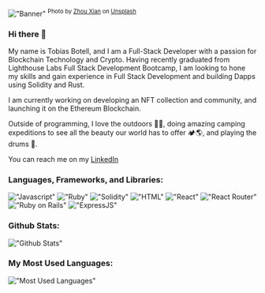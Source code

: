 !["Banner"](https://github.com/CrumpetsNTea/CrumpetsNTea/blob/main/zhou-xian-F2xkOlYGIkU-unsplash.jpeg)
<sup>Photo by <a href="https://unsplash.com/@zhou_xian?utm_source=unsplash&utm_medium=referral&utm_content=creditCopyText">Zhou Xian</a> on <a href="https://unsplash.com/t/wallpapers?utm_source=unsplash&utm_medium=referral&utm_content=creditCopyText">Unsplash</a></sup>



### Hi there 👋

My name is Tobias Botell, and I am a Full-Stack Developer with a passion for Blockchain Technology and Crypto. Having recently graduated from Lighthouse Labs Full Stack Development Bootcamp, I am looking to hone my skills and gain experience in Full Stack Development and building Dapps using Solidity and Rust. 

I am currently working on developing an NFT collection and community, and launching it on the Ethereum Blockchain. 

Outside of programming, I love the outdoors 🌳🦌, doing amazing camping expeditions to see all the beauty our world has to offer 🏕🌎, and playing the drums 🥁.

You can reach me on my [LinkedIn](https://www.linkedin.com/in/tobiasbotell/)

### Languages, Frameworks, and Libraries:
!["Javascript"](https://img.shields.io/badge/JavaScript-323330?style=for-the-badge&logo=javascript&logoColor=F7DF1E)
!["Ruby"](https://img.shields.io/badge/Ruby-CC342D?style=for-the-badge&logo=ruby&logoColor=white)
!["Solidity"](https://img.shields.io/badge/Solidity-e6e6e6?style=for-the-badge&logo=solidity&logoColor=black)
!["HTML"](https://img.shields.io/badge/HTML5-E34F26?style=for-the-badge&logo=html5&logoColor=white)
!["React"](https://img.shields.io/badge/React-20232A?style=for-the-badge&logo=react&logoColor=61DAFB)
!["React Router"](https://img.shields.io/badge/React_Router-CA4245?style=for-the-badge&logo=react-router&logoColor=white)
!["Ruby on Rails"](https://img.shields.io/badge/Ruby_on_Rails-CC0000?style=for-the-badge&logo=ruby-on-rails&logoColor=white)
!["ExpressJS"](https://img.shields.io/badge/Express.js-000000?style=for-the-badge&logo=express&logoColor=white)

### Github Stats:
!["Github Stats"](https://github-readme-stats.vercel.app/api?username=CrumpetsNTea)

### My Most Used Languages:
!["Most Used Languages"](https://github-readme-stats.vercel.app/api/top-langs/?username=CrumpetsNTea)


